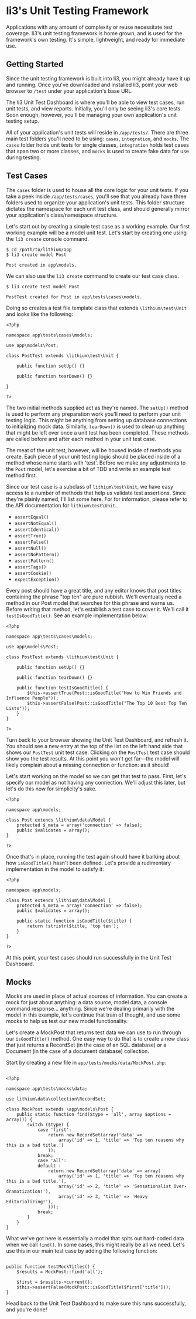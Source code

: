 # li3's Unit Testing Framework

Applications with any amount of complexity or reuse necessitate test coverage. li3's unit testing framework is home grown, and is used for the framework's own testing. It's simple, lightweight, and ready for immediate use.

## Getting Started

Since the unit testing framework is built into li3, you might already have it up and running. Once you've downloaded and installed li3, point your web browser to `/test` under your application's base URL.

The li3 Unit Test Dashboard is where you'll be able to view test cases, run unit tests, and view reports. Initially, you'll only be seeing li3's core tests. Soon enough, however, you'll be managing your own application's unit testing setup.

All of your application's unit tests will reside in `/app/tests/`. There are three main test folders you'll need to be using: `cases`, `integration`, and `mocks`. The `cases` folder holds unit tests for single classes, `integration` holds test cases that span two or more classes, and `mocks` is used to create fake data for use during testing.

## Test Cases

The `cases` folder is used to house all the core logic for your unit tests. If you take a peek inside `/app/tests/cases`, you'll see that you already have three folders used to organize your application's unit tests. This folder structure dictates the namespace for each unit test class, and should generally mirror your application's class/namespace structure.

Let's start out by creating a simple test case as a working example. Our first working example will be a model unit test. Let's start by creating one using the `li3 create` console command.

```
$ cd /path/to/lithium/app
$ li3 create model Post

Post created in app\models.
```

We can also use the `li3 create` command to create our test case class.

```
$ li3 create test model Post

PostTest created for Post in app\tests\cases\models.
```

Doing so creates a test file template class that extends `\lithium\test\Unit` and looks like the following:

```
<?php

namespace app\tests\cases\models;

use app\models\Post;

class PostTest extends \lithium\test\Unit {

	public function setUp() {}

	public function tearDown() {}

}

?>
```

The two initial methods supplied act as they're named. The `setUp()` method is used to perform any preparation work you'll need to perform your unit testing logic. This might be anything from setting up database connections to initializing mock data. Similarly, `tearDown()` is used to clean up anything that might be left over once a unit test has been completed. These methods are called before and after each method in your unit test case.

The meat of the unit test, however, will be housed inside of methods you create. Each piece of your unit testing logic should be placed inside of a method whose name starts with 'test'. Before we make any adjustments to the `Post` model, let's exercise a bit of TDD and write an example test method first.

Since our test case is a subclass of `lithium\test\Unit`, we have easy access to a number of methods that help us validate test assertions. Since they're plainly named, I'll list some here. For for information, please refer to the API documentation for `lithium\test\Unit`.

 - `assertEqual()`
 - `assertNotEqual()`
 - `assertIdentical()`
 - `assertTrue()`
 - `assertFalse()`
 - `assertNull()`
 - `assertNoPattern()`
 - `assertPattern()`
 - `assertTags()`
 - `assertCookie()`
 - `expectException()`

Every post should have a great title, and any editor knows that post titles containing the phrase "top ten" are pure rubbish. We'll eventually need a method in our Post model that searches for this phrase and warns us. Before writing that method, let's establish a test case to cover it. We'll call it `testIsGoodTitle()`. See an example implementation below:

```
<?php

namespace app\tests\cases\models;

use app\models\Post;

class PostTest extends \lithium\test\Unit {

	public function setUp() {}

	public function tearDown() {}

	public function testIsGoodTitle() {
		$this->assertTrue(Post::isGoodTitle("How to Win Friends and Influence People"));
		$this->assertFalse(Post::isGoodTitle("The Top 10 Best Top Ten Lists"));
	}
}

?>
```

Turn back to your browser showing the Unit Test Dashboard, and refresh it. You should see a new entry at the top of the list on the left hand side that shows our `PostTest` unit test case. Clicking on the `PostTest` test case should show you the test results. At this point you won't get far—the model will likely complain about a missing connection or function: as it should!

Let's start working on the model so we can get that test to pass. First, let's specify our model as not having any connection. We'll adjust this later, but let's do this now for simplicity's sake.

```
<?php

namespace app\models;

class Post extends \lithium\data\Model {
	protected $_meta = array('connection' => false);
	public $validates = array();
}

?>
```

Once that's in place, running the test again should have it barking about how `isGoodTitle()` hasn't been defined. Let's provide a rudimentary implementation in the model to satisfy it:

```
<?php

namespace app\models;

class Post extends \lithium\data\Model {
	protected $_meta = array('connection' => false);
	public $validates = array();

	public static function isGoodTitle($title) {
		return !stristr($title, 'top ten');
	}
}

?>
```

At this point, your test cases should run successfully in the Unit Test Dashboard.

## Mocks

Mocks are used in place of actual sources of information. You can create a mock for just about anything: a data source, model data, a console command response... anything. Since we're dealing primarily with the model in this example, let's continue that train of thought, and use some mocks to help us test our new model functionality.

Let's create a MockPost that returns test data we can use to run through our `isGoodTitle()` method. One easy way to do that is to create a new class that just returns a RecordSet (in the case of an SQL database) or a Document (in the case of a document database) collection.

Start by creating a new file in `app/tests/mocks/data/MockPost.php`:

```

<?php

namespace app\tests\mocks\data;

use lithium\data\collection\RecordSet;

class MockPost extends \app\models\Post {
	public static function find($type = 'all', array $options = array()) {
		switch ($type) {
			case 'first':
				return new RecordSet(array('data' =>
					array('id' => 1, 'title' => 'Top ten reasons why this is a bad title.')
				));
			break;
			case 'all':
			default :
				return new RecordSet(array('data' => array(
					array('id' => 1, 'title' => 'Top ten reasons why this is a bad title.'),
					array('id' => 2, 'title' => 'Sensationalist Over-dramatization!'),
					array('id' => 3, 'title' => 'Heavy Editorializing!'),
				)));
			break;
		}
	}
}

```

What we've got here is essentially a model that spits out hard-coded data when we call `find()`. In some cases, this might really be all we need. Let's use this in our main test case by adding the following function:

```

public function testMockTitles() {
	$results = MockPost::find('all');

	$first = $results->current();
	$this->assertFalse(MockPost::isGoodTitle($first['title']));
}

```

Head back to the Unit Test Dashboard to make sure this runs successfully, and you're done!




